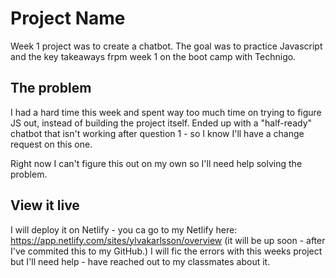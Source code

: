 # Project Name

Week 1 project was to create a chatbot. The goal was to practice Javascript and the key takeaways frpm week 1 on the boot camp with Technigo.

## The problem

I had a hard time this week and spent way too much time on trying to figure JS out, instead of building the project itself. Ended up with a "half-ready" chatbot that isn't working after question 1 - so I know I'll have a change request on this one.

Right now I can't figure this out on my own so I'll need help solving the problem.

## View it live

I will deploy it on Netlify - you ca go to my Netlify here: https://app.netlify.com/sites/ylvakarlsson/overview (it will be up soon - after I've commited this to my GitHub.)
I will fic the errors with this weeks project but I'll need help - have reached out to my classmates about it.
